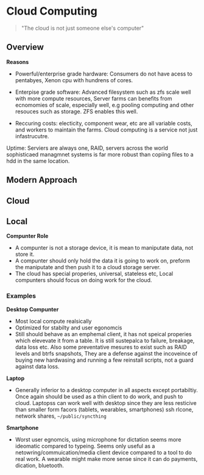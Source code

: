 # Cloud Computing 

> "The cloud is not just someone else's computer"

## Overview

**Reasons**
- Powerful/enterprise grade hardware: Consumers do not have acess to pentabyes, Xenon cpu with hundrens of cores.

- Enterpise grade software: Advanced filesystem such as zfs scale well with more compute resources, Server farms can benefits from ecnomomies of scale, especially well, e.g pooling computing and other resouces such as storage. ZFS enables this well.

- Reccuring costs: electicity, component wear, etc are all variable costs, and workers to maintain the farms. Cloud computing is a service not just infastrucutre.

Uptime: Serviers are always one, RAID, servers across the world sophisticaed managmnet systems is far more robust than copiing files to a hdd in the same location.


## Modern Approach

## Cloud


## Local 

**Compunter Role**
- A compunter is not a storage device, it is mean to maniputate data, not store it.
- A compunter should only hold the data it is going to work on, preform the maniputate and then push it to a cloud storage server.
- The cloud has special properies, universal, stateless etc, Local compunters should focus on doing work for the cloud.

### Examples 

**Desktop Compunter**
- Most local compute realsically 
- Optimized for stabilty and user egonomcis
- Still should behave as an emphemal client, it has not speical properies which elevevate it from a table. It is still sustepalca to failure, breakage, data loss etc. Also some preventative mesures to exist such as RAID levels and btrfs snapshots, They are a defense against the incoveince of buying new hardwasing and running a few reinstall scripts, not a guard against data loss.

**Laptop**
- Generally inferior to a desktop computer in all aspects except portabiltiy. Once again should be used as a thin client to do work, and push to cloud. Laptopss can work well with desktop since they are less resticive than smaller form facors (tablets, wearables, smartphones) ssh rlcone, network shares, `~/public/syncthing`  

**Smartphone**
- Worst user egnomcis, using microphone for dictation seems more ideomatic compared to typeing. Seems only useful as a netowring/commuication/media client device compared to a tool to do real work. A wearable might make more sense since it can do payments, dication, bluetooth.
